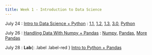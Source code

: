 ```yaml
---
title: Week 1 - Introduction to Data Science
---
```


July 24
: [Intro to Data Science + Python](https://drive.google.com/drive/folders/1aeRT0h5A-5Hd9dKIKZ79acvoDzGb2HfV)
  : [1.1](https://inferentialthinking.com/chapters/01/1/intro.html), [1.2](https://inferentialthinking.com/chapters/01/2/why-data-science.html), [1.3](https://inferentialthinking.com/chapters/01/3/Plotting_the_Classics.html), [3.0](https://inferentialthinking.com/chapters/03/programming-in-python.html), [Python](http://do1.dr-chuck.com/pythonlearn/EN_us/pythonlearn.pdf)

July 26
: [Handling Data With Numpy + Pandas](#)
  : [Numpy](https://numpy.org/doc/), [Pandas](https://pandas.pydata.org/docs/), [More Pandas](https://www.w3schools.com/python/pandas/pandas_intro.asp)

July 28
: **Lab**{: .label .label-red } [Intro to Python + Pandas](#)



